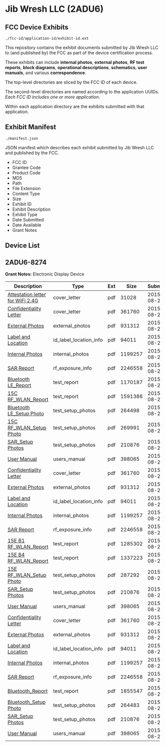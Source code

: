 # Jib Wresh LLC (2ADU6)
## FCC Device Exhibits

```
./fcc-id/application-id/exhibit-id.ext
```

This repository contains the exhibit documents submitted by Jib Wresh LLC to (and published by) the FCC as part of the device certification process.

These exhibits can include **internal photos**, **external photos**, **RF test reports**, **block diagrams**, **operational descriptions**, **schematics**, **user manuals**, and various **correspondence**.

The top-level directories are sliced by the FCC ID of each device.

The second-level directories are named according to the application UUIDs. *Each FCC ID includes one or more application.*

Within each application directory are the exhibits submitted with that application. 

## Exhibit Manifest

```
./manifest.json
```

JSON manifest which describes each exhibit submitted by Jib Wresh LLC and published by the FCC.

- FCC ID
- Grantee Code
- Product Code
- MD5
- Path
- File Extension
- Content Type
- Size
- Exhibit ID
- Exhibit Description
- Exhibit Type
- Date Submitted
- Date Available
- Grant Notes

## Device List
## 2ADU6-8274
**Grant Notes:** Electronic Display Device

| Description | Type | Ext | Size | Submitted | Available |
| ----------- | ---- | --- | ---- | --------- | --------- |
| [Attestation letter for WiFi 2.4G](2ADU6-8274/1f2cb05031ab6910bdaa552d422d912d/2721598.pdf) | cover_letter | pdf | 31028 | 2015-08-21 | 2015-08-24 |
| [Confidentiality Letter](2ADU6-8274/1f2cb05031ab6910bdaa552d422d912d/2721576.pdf) | cover_letter | pdf | 361760 | 2015-08-21 | 2015-08-24 |
| [External Photos](2ADU6-8274/1f2cb05031ab6910bdaa552d422d912d/2721571.pdf) | external_photos | pdf | 931312 | 2015-08-21 | 2016-02-20 |
| [Label and Location](2ADU6-8274/1f2cb05031ab6910bdaa552d422d912d/2721575.pdf) | id_label_location_info | pdf | 94011 | 2015-08-21 | 2015-08-24 |
| [Internal Photos](2ADU6-8274/1f2cb05031ab6910bdaa552d422d912d/2721572.pdf) | internal_photos | pdf | 1199257 | 2015-08-21 | 2016-02-20 |
| [SAR Report](2ADU6-8274/1f2cb05031ab6910bdaa552d422d912d/2721578.pdf) | rf_exposure_info | pdf | 2246558 | 2015-08-21 | 2015-08-24 |
| [Bluetooth LE_Report](2ADU6-8274/1f2cb05031ab6910bdaa552d422d912d/2721603.pdf) | test_report | pdf | 1170187 | 2015-08-21 | 2015-08-24 |
| [15C RF_WLAN_Report](2ADU6-8274/1f2cb05031ab6910bdaa552d422d912d/2721604.pdf) | test_report | pdf | 1591386 | 2015-08-21 | 2015-08-24 |
| [Bluetooth LE_Setup Photo](2ADU6-8274/1f2cb05031ab6910bdaa552d422d912d/2721594.pdf) | test_setup_photos | pdf | 264498 | 2015-08-21 | 2016-02-20 |
| [15C RF_WLAN_Setup Photo](2ADU6-8274/1f2cb05031ab6910bdaa552d422d912d/2721595.pdf) | test_setup_photos | pdf | 269991 | 2015-08-21 | 2016-02-20 |
| [SAR_Setup Photos](2ADU6-8274/1f2cb05031ab6910bdaa552d422d912d/2721574.pdf) | test_setup_photos | pdf | 210876 | 2015-08-21 | 2016-02-20 |
| [User Manual](2ADU6-8274/1f2cb05031ab6910bdaa552d422d912d/2721570.pdf) | users_manual | pdf | 398065 | 2015-08-21 | 2016-02-20 |
| [Confidentiality Letter](2ADU6-8274/a45a28e05439cf6c5ee02810a3106201/2721576.pdf) | cover_letter | pdf | 361760 | 2015-08-21 | 2015-08-24 |
| [External Photos](2ADU6-8274/a45a28e05439cf6c5ee02810a3106201/2721571.pdf) | external_photos | pdf | 931312 | 2015-08-21 | 2016-02-20 |
| [Label and Location](2ADU6-8274/a45a28e05439cf6c5ee02810a3106201/2721575.pdf) | id_label_location_info | pdf | 94011 | 2015-08-21 | 2015-08-24 |
| [Internal Photos](2ADU6-8274/a45a28e05439cf6c5ee02810a3106201/2721572.pdf) | internal_photos | pdf | 1199257 | 2015-08-21 | 2016-02-20 |
| [SAR Report](2ADU6-8274/a45a28e05439cf6c5ee02810a3106201/2721578.pdf) | rf_exposure_info | pdf | 2246558 | 2015-08-21 | 2015-08-24 |
| [15E B1 RF_WLAN_Report](2ADU6-8274/a45a28e05439cf6c5ee02810a3106201/2721643.pdf) | test_report | pdf | 1285302 | 2015-08-21 | 2015-08-24 |
| [15E B4 RF_WLAN_Report](2ADU6-8274/a45a28e05439cf6c5ee02810a3106201/2721644.pdf) | test_report | pdf | 1337223 | 2015-08-21 | 2015-08-24 |
| [15E RF_WLAN_Setup Photo](2ADU6-8274/a45a28e05439cf6c5ee02810a3106201/2721637.pdf) | test_setup_photos | pdf | 287292 | 2015-08-21 | 2016-02-20 |
| [SAR_Setup Photos](2ADU6-8274/a45a28e05439cf6c5ee02810a3106201/2721574.pdf) | test_setup_photos | pdf | 210876 | 2015-08-21 | 2016-02-20 |
| [User Manual](2ADU6-8274/a45a28e05439cf6c5ee02810a3106201/2721570.pdf) | users_manual | pdf | 398065 | 2015-08-21 | 2016-02-20 |
| [Confidentiality Letter](2ADU6-8274/6f35e248ea4d92f6fe71009b56bd3fef/2721576.pdf) | cover_letter | pdf | 361760 | 2015-08-21 | 2015-08-24 |
| [External Photos](2ADU6-8274/6f35e248ea4d92f6fe71009b56bd3fef/2721571.pdf) | external_photos | pdf | 931312 | 2015-08-21 | 2016-02-20 |
| [Label and Location](2ADU6-8274/6f35e248ea4d92f6fe71009b56bd3fef/2721575.pdf) | id_label_location_info | pdf | 94011 | 2015-08-21 | 2015-08-24 |
| [Internal Photos](2ADU6-8274/6f35e248ea4d92f6fe71009b56bd3fef/2721572.pdf) | internal_photos | pdf | 1199257 | 2015-08-21 | 2016-02-20 |
| [SAR Report](2ADU6-8274/6f35e248ea4d92f6fe71009b56bd3fef/2721578.pdf) | rf_exposure_info | pdf | 2246558 | 2015-08-21 | 2015-08-24 |
| [Bluetooth_Report](2ADU6-8274/6f35e248ea4d92f6fe71009b56bd3fef/2721577.pdf) | test_report | pdf | 1855547 | 2015-08-21 | 2015-08-24 |
| [Bluetooth_Setup Photo](2ADU6-8274/6f35e248ea4d92f6fe71009b56bd3fef/2721573.pdf) | test_setup_photos | pdf | 264483 | 2015-08-21 | 2016-02-20 |
| [SAR_Setup Photos](2ADU6-8274/6f35e248ea4d92f6fe71009b56bd3fef/2721574.pdf) | test_setup_photos | pdf | 210876 | 2015-08-21 | 2016-02-20 |
| [User Manual](2ADU6-8274/6f35e248ea4d92f6fe71009b56bd3fef/2721570.pdf) | users_manual | pdf | 398065 | 2015-08-21 | 2016-02-20 |
